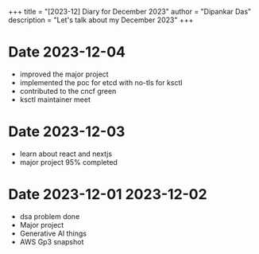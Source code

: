 +++
title = "[2023-12] Diary for December 2023"
author = "Dipankar Das"
description = "Let's talk about my December 2023"
+++

# Date 2023-12-04
* improved the major project
* implemented the poc for etcd with no-tls for ksctl
* contributed to the cncf green 
* ksctl maintainer meet

# Date 2023-12-03
* learn about react and nextjs
* major project 95% completed

# Date 2023-12-01 2023-12-02
* dsa problem done
* Major project
* Generative AI things
* AWS Gp3 snapshot
